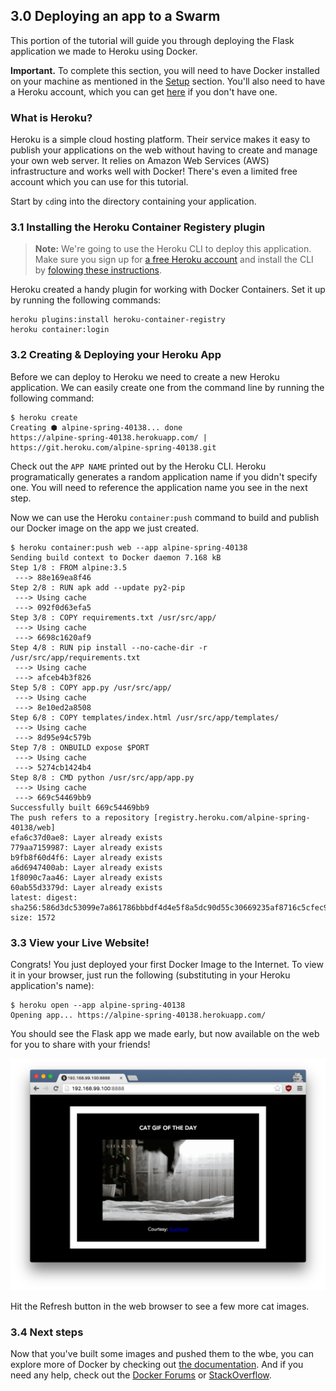 ## 3.0 Deploying an app to a Swarm
This portion of the tutorial will guide you through deploying the Flask application we made to Heroku using Docker.

**Important.**
To complete this section, you will need to have Docker installed on your machine as mentioned in the [Setup](./setup.md) section. You'll also need to have a Heroku account, which you can get [here](https://signup.heroku.com/) if you don't have one.

### What is Heroku?
Heroku is a simple cloud hosting platform. Their service makes it easy to publish your applications on the web without having to create and manage your own web server.  It relies on Amazon Web Services (AWS) infrastructure and works well with Docker!  There's even a limited free account which you can use for this tutorial.

Start by `cd`ing into the directory containing your application.  

### 3.1 Installing the Heroku Container Registery plugin

>**Note:** We're going to use the Heroku CLI to deploy this application.  Make sure you sign up for [a free Heroku account](https://signup.heroku.com/) and install the CLI by [folowing these instructions](https://devcenter.heroku.com/articles/heroku-cli).

Heroku created a handy plugin for working with Docker Containers. Set it up by running the following commands:

```
heroku plugins:install heroku-container-registry
heroku container:login
```

### 3.2 Creating & Deploying your Heroku App

Before we can deploy to Heroku we need to create a new Heroku application. We can easily create one from the command line by running the following command:

```
$ heroku create
Creating ⬢ alpine-spring-40138... done
https://alpine-spring-40138.herokuapp.com/ | https://git.heroku.com/alpine-spring-40138.git
```

Check out the `APP NAME` printed out by the Heroku CLI.  Heroku programatically generates a random application name if you didn't specify one. You will need to reference the application name you see in the next step.

Now we can use the Heroku `container:push` command to build and publish our Docker image on the app we just created.

```
$ heroku container:push web --app alpine-spring-40138
Sending build context to Docker daemon 7.168 kB
Step 1/8 : FROM alpine:3.5
 ---> 88e169ea8f46
Step 2/8 : RUN apk add --update py2-pip
 ---> Using cache
 ---> 092f0d63efa5
Step 3/8 : COPY requirements.txt /usr/src/app/
 ---> Using cache
 ---> 6698c1620af9
Step 4/8 : RUN pip install --no-cache-dir -r /usr/src/app/requirements.txt
 ---> Using cache
 ---> afceb4b3f826
Step 5/8 : COPY app.py /usr/src/app/
 ---> Using cache
 ---> 8e10ed2a8508
Step 6/8 : COPY templates/index.html /usr/src/app/templates/
 ---> Using cache
 ---> 8d95e94c579b
Step 7/8 : ONBUILD expose $PORT
 ---> Using cache
 ---> 5274cb1424b4
Step 8/8 : CMD python /usr/src/app/app.py
 ---> Using cache
 ---> 669c54469bb9
Successfully built 669c54469bb9
The push refers to a repository [registry.heroku.com/alpine-spring-40138/web]
efa6c37d0ae8: Layer already exists
779aa7159987: Layer already exists
b9fb8f60d4f6: Layer already exists
a6d6947400ab: Layer already exists
1f8090c7aa46: Layer already exists
60ab55d3379d: Layer already exists
latest: digest: sha256:586d3dc53099e7a861786bbbdf4d4e5f8a5dc90d55c30669235af8716c5cfec9 size: 1572
```
### 3.3 View your Live Website!

Congrats! You just deployed your first Docker Image to the Internet.  To view it in your browser, just run the following (substituting in your Heroku application's name):

```
$ heroku open --app alpine-spring-40138
Opening app... https://alpine-spring-40138.herokuapp.com/
```
You should see the Flask app we made early, but now available on the web for you to share with your friends!

<img src="../images/catgif.png" title="static">

Hit the Refresh button in the web browser to see a few more cat images.

### 3.4 Next steps
Now that you've built some images and pushed them to the wbe, you can explore more of Docker by checking out [the documentation](https://docs.docker.com). And if you need any help, check out the [Docker Forums](forums.docker.com) or [StackOverflow](https://stackoverflow.com/tags/docker/).
